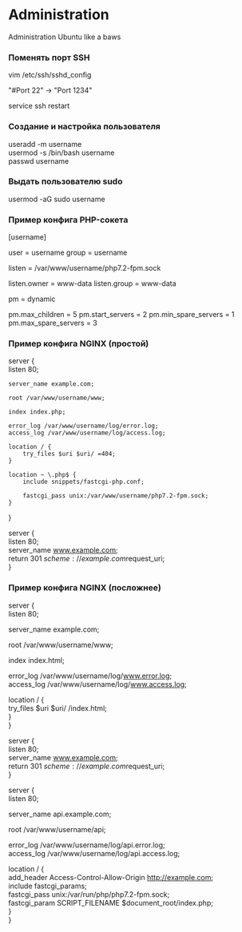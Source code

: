 # Administration
Administration Ubuntu like a baws

### Поменять порт SSH

vim /etc/ssh/sshd_config

"#Port 22" -> "Port 1234"

service ssh restart

### Создание и настройка пользователя

useradd -m username  
usermod -s /bin/bash username  
passwd username

### Выдать пользователю sudo

usermod -aG sudo username

### Пример конфига PHP-сокета

[username]

user = username
group = username

listen = /var/www/username/php7.2-fpm.sock

listen.owner = www-data
listen.group = www-data

pm = dynamic

pm.max_children = 5
pm.start_servers = 2
pm.min_spare_servers = 1
pm.max_spare_servers = 3

### Пример конфига NGINX (простой)

server {  
    listen 80;  

    server_name example.com;  

    root /var/www/username/www;  

    index index.php;  

    error_log /var/www/username/log/error.log;  
    access_log /var/www/username/log/access.log;  

    location / {  
        try_files $uri $uri/ =404;  
    }  

    location ~ \.php$ {  
        include snippets/fastcgi-php.conf;  

        fastcgi_pass unix:/var/www/username/php7.2-fpm.sock;  
    }  
}  

server {  
    listen 80;  
    server_name www.example.com;  
    return 301 $scheme://example.com$request_uri;  
}  

### Пример конфига NGINX (посложнее)

server {  
  listen 80;  

  server_name example.com;  

  root /var/www/username/www;  

  index index.html;  

  error_log /var/www/username/log/www.error.log;  
  access_log /var/www/username/log/www.access.log;  

  location / {  
    try_files $uri $uri/ /index.html;  
  }  
}  

server {  
  listen 80;  
  server_name www.example.com;  
  return 301 $scheme://example.com$request_uri;  
}  

server {  
  listen 80;  

  server_name api.example.com;  

  root /var/www/username/api;  

  error_log /var/www/username/log/api.error.log;  
  access_log /var/www/username/log/api.access.log;  

  location / {  
    add_header Access-Control-Allow-Origin http://example.com;  
    include fastcgi_params;  
    fastcgi_pass unix:/var/run/php/php7.2-fpm.sock;  
    fastcgi_param SCRIPT_FILENAME $document_root/index.php;  
  }  
}  

